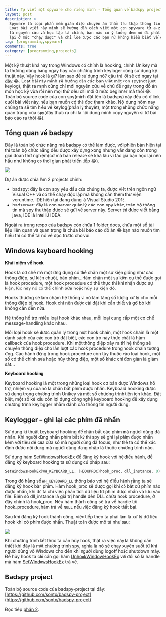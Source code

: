 ```yaml
---
title: Tự viết một spyware cho riêng mình - Tổng quan về badspy project và lý thuyết keyboard hooking
layout: post
description: >
  Spyware là loại phần mềm gián điệp chuyên âm thầm thu thập thông tin victim và gửi về máy chủ của hacker.
  Loạt bài viết này mình sẽ hưởng dẩn cách viết một con spyware từ a-z sử dụng các hàm win32 api. Mục đích chính
  là nguyên cứu và học tập là chính, bạn nào có ý tưởng đem nó đi phát tán thì nên nghỉ lại nhé, con spyware chỉ dừng
  lại ở mức "chạy được" và chỉ lòe được các bạn nữ không hiểu biết về công nghệ thôi. Một lần nữa mình xin nhắc lại, mục đích chính là NGUYÊN CỨU để hiểu biết thêm về spyware vì thế bạn nào có ý định đen tối thì kiềm chế nhé.
tag: [programming,spyware]
comments: true
category: [programming,projects]
---
```


Một kỹ thuật khá hay trong Windows đó chính là hooking, chính Unikey mà ta thường dùng hằng ngày hay các chương trình keyloger cũng sử dụng kỹ thuật này. Vậy hook là gì? làm sao để sử dụng nó? câu trả lời sẽ có ngay tại [đây](https://google.com) 😂. Loạt bài này mình sẽ hướng dẩn các bạn viết một con spy(not just keylog), thật ra mình cũng chỉ mới nguyên cứu về chủ đề ngày trong đồ án môn học kỳ vừa rồi nên mọi thứ đều chỉ mới ở mức beginner mà thôi 😂. Toàn bộ source code của con spy(mình đặt tên là badspy) này đều có ở link cuối bài viết này, nếu bạn muốn có thể đọc tham khảo. Nội dung hôm nay chúng ta sẽ tìm hiểu về keylog(phần lý thuyết), một trong những chức năng quan trọng của spy(đây thực ra chỉ là nội dung mình copy nguyên si từ bài báo cáo ra thôi 😂).

Tổng quan về badspy
------------

Đây là toàn bộ chức năng mà badspy có thể làm được, với phiên bản hiện tại thì toàn bộ chức năng đều được xây dựng xong nhưng vẩn đang còn trong giai đoạn thử nghiệm(cơ mà bản release sẽ khá lâu vì tác giả bận học lại nên hầu như không có thời gian phát triển tiếp 😂).

![](https://2.bp.blogspot.com/-rLK-oocOX4A/V245Hz9jhDI/AAAAAAAAO2Y/7AI71OzVlDQLU3K05CE_gUZJTTidyg9agCKgB/s0/usecase.png)

Dự án được chia làm 2 projects chính:

* badspy: đây là con spy yêu dấu của chúng ta, được viết trên ngôn ngữ Visual C++ và có thể chạy độc lập mà không cần thêm thư viện vcruntime. IDE hiện tại đang dùng là Visual Studio 2015.
* badserver: đây là con server quản lý các con spy khác, toàn bộ thông tin mà spy thu thập được sẽ gửi về server này. Server thì được viết bằng java, IDE là IntelliJ IDEA.

Ngoài ra trong respo của badspy còn chứa 1 folder docs, chứa một số tài liệu liên quan và quan trọng là chứa bài báo cáo đồ án 😂 bạn nào muốn tìm hiểu thì có thể tải nó về đọc trước cho vui.

Windows keyboard hooking 
-----------

**Khái niệm về hook**

Hook là cơ chế mà một ứng dụng có thể chặn một sự kiện giống như các thông điệp, sự kiện chuột, bàn phím…Hàm chặn một sự kiện cụ thể được gọi là hook procedure, một hook procedure có thể thực thi khi nhận được sự kiện, lúc này nó có thể chỉnh sửa hoặc hủy sự kiện đó.

Hooks thường sẽ làm chậm hệ thống vì nó làm tăng số lượng xử lý cho mỗi thông điệp bị hook. Hook chỉ nên được cài đặt khi cần thiết và gở bỏ khi không cần đến nữa.

Hệ thống hổ trợ nhiều loại hook khác nhau, mỗi loại cung cấp một cơ chế message-handling khác nhau.

Mỗi loại hook sẽ được quản lý trong một hook chain, một hook chain là một danh sách của các con trỏ đặt biệt, các con trỏ này thực chất là hàm callback của hook procedure. Khi một thông điệp xảy ra thì hệ thống sẽ chuyển thông điệp cho lần lượt các hook procedure trong hook chain tương ứng. Các hành động trong hook procedure còn tùy thuộc vào loại hook, một số có thể chỉnh sửa hoặc hủy thông điệp, một số khác chỉ đơn giản là giám sát…

**Keyboard hooking**

Keyboard hooking là một trong những loại hook cơ bản được Windows hổ trợ, nhiệm vụ của nó là chặn bắt phím được nhấn. Keyboard hooking được sử dụng trong chương trình Unikey và một số chương trình tiện ích khác. Đặt biệt, một số kẻ xấu còn lợi dụng công nghệ keyboard hooking để xây dựng chương trình keylogger nhằm đánh cắp thông tin người dùng.

Keylogger – ghi lại các phím đã nhấn
------------

Sử dụng kỉ thuật keyboard hooking để chặn bắt các phím mà người dùng đã nhấn. Khi người dùng nhấn phím bất kỳ thì spy sẽ ghi lại phím được nhấn kèm với tiêu đề của cửa sổ mà người dùng đã focus, như thế ta có thể xác định được nội dung mà người dùng đang nhập là thuộc chương trình nào.

Sử dụng hàm [SetWindowsHookEx](https://msdn.microsoft.com/en-us/library/windows/desktop/ms644990%28v=vs.85%29.aspx?f=255&MSPPError=-2147217396) để đăng ký hook với hệ điều hành, để đăng ký keyboard hooking ta sử dụng cú pháp sau:

```c
SetWindowsHookEx(WH_KEYBOARD_LL, (HOOKPROC)hook_proc, dll_instance, 0);
```

Trong đó hằng số `WH_KEYBOARD_LL` thông báo với hệ điều hành rằng ta sẽ đăng ký hook bàn phím. Hàm hook_proc sẽ được gọi khi có bất cứ phím nào được nhấn, khi đó ta chỉ việc phân tích dữ liệu từ phím được nhấn và lưu vào file. Biến số dll_instance là giá trị handle đến DLL chứa hook procedure, ở đây chính là hook_proc. Nếu hàm thành công sẽ trả về handle tới hook_procedure, hàm trả về `NULL` nếu việc đăng ký hook thất bại.

Sau khi đăng ký hook thành công, việc tiếp theo ta phải làm là xử lý dữ liệu hook khi có phím được nhấn. Thuật toán được mô tả như sau:

![](https://3.bp.blogspot.com/-lf2aA0w-yHc/V2419jwUMNI/AAAAAAAAO18/wZNk7_fbyU4nLKcUAfBhdOE75vHD8Wj-wCKgB/s1600/keyboard-hooking.png)

Khi chương trình kết thúc ta cần hủy hook, thật ra việc này là không cần thiết khi đây là một chương trình spy, nghĩa là nó sẽ chạy xuyên suốt từ khi người dùng vô Windows cho đến khi người dùng logoff hoặc shutdown máy. Để hủy hook ta chỉ cần gọi hàm [UnhookWindowHookEx](https://msdn.microsoft.com/en-us/library/windows/desktop/ms644993(v=vs.85).aspx) với đối số là handle mà hàm [SetWindowsHookEx](https://msdn.microsoft.com/en-us/library/windows/desktop/ms644990%28v=vs.85%29.aspx?f=255&MSPPError=-2147217396) trả về.

Badspy project
--------

Toàn bộ source code của badspy-project tại đây: [https://github.com/sontx/badspy-project](https://github.com/sontx/badspy-project)

Đọc tiếp [phần 2](/2016/06/27/viet-spyware-phan-2).
